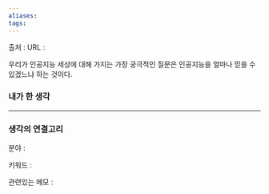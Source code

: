 ```yaml
---
aliases: 
tags:
---
```

출처 : 
URL : 

우리가 인공지능 세상에 대해 가지는 가장 궁극적인 질문은 인공지능을 얼마나 믿을 수 있겠느냐 하는 것이다.

### 내가 한 생각

---
### 생각의 연결고리
분야 : 

키워드 : 


관련있는 메모 : 
